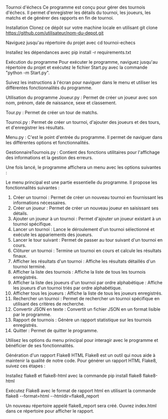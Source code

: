 Tournoi d'échecs
Ce programme est conçu pour gérer des tournois d'échecs. Il permet d'enregistrer les détails du tournoi, les joueurs, les matchs et de générer des rapports en fin de tournoi.

Installation
Clonez ce dépôt sur votre machine locale en utilisant git clone https://github.com/utilisateur/nom-du-depot.git

Naviguez jusqu'au répertoire du projet avec cd tournoi-echecs

Installez les dépendances avec pip install -r requirements.txt

Exécution du programme
Pour exécuter le programme, naviguez jusqu'au répertoire du projet et exécutez le fichier Start.py avec la commande "python -m Start.py".

Suivez les instructions à l'écran pour naviguer dans le menu et utiliser les différentes fonctionnalités du programme.

Utilisation du programme
Joueur.py : Permet de créer un joueur avec son nom, prénom, date de naissance, sexe et classement.

Tour.py : Permet de créer un tour de matchs.

Tournoi.py : Permet de créer un tournoi, d'ajouter des joueurs et des tours, et d'enregistrer les résultats.

Menu.py : C'est le point d'entrée du programme. Il permet de naviguer dans les différentes options et fonctionnalités.

GestionnaireTournois.py : Contient des fonctions utilitaires pour l'affichage des informations et la gestion des erreurs.


Une fois lancé, le programme affichera un menu avec les options suivantes :

Le menu principal est une partie essentielle du programme. Il propose les fonctionnalités suivantes :

1. Créer un tournoi : Permet de créer un nouveau tournoi en fournissant les informations nécessaires.
2. Créer un joueur : Permet de créer un nouveau joueur en saisissant ses détails.
3. Ajouter un joueur à un tournoi : Permet d'ajouter un joueur existant à un tournoi spécifique.
4. Lancer un tournoi : Lance le déroulement d'un tournoi sélectionné et exécute les appariements des joueurs.
5. Lancer le tour suivant : Permet de passer au tour suivant d'un tournoi en cours.
6. Clôturer un tournoi : Termine un tournoi en cours et calcule les résultats finaux.
7. Afficher les résultats d'un tournoi : Affiche les résultats détaillés d'un tournoi terminé.
8. Afficher la liste des tournois : Affiche la liste de tous les tournois enregistrés.
9. Afficher la liste des joueurs d'un tournoi par ordre alphabétique : Affiche les joueurs d'un tournoi triés par ordre alphabétique.
10. Afficher tous les joueurs : Affiche la liste de tous les joueurs enregistrés.
11. Rechercher un tournoi : Permet de rechercher un tournoi spécifique en utilisant des critères de recherche.
12. Convertir JSON en texte : Convertit un fichier JSON en un format lisible par le programme.
13. Rapport de tournois : Génère un rapport statistique sur les tournois enregistrés.
14. Quitter : Permet de quitter le programme.

Utilisez les options du menu principal pour interagir avec le programme et bénéficier de ses fonctionnalités. 


Génération d'un rapport Flake8 HTML
Flake8 est un outil qui nous aide à maintenir la qualité de notre code. Pour générer un rapport HTML Flake8, suivez ces étapes :

Installez flake8 et flake8-html avec la commande pip install flake8 flake8-html

Exécutez Flake8 avec le format de rapport html en utilisant la commande flake8 --format=html --htmldir=flake8_report

Un nouveau répertoire appelé flake8_report sera créé. Ouvrez index.html dans ce répertoire pour afficher le rapport.

